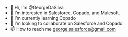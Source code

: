 - 👋 Hi, I’m @GeorgeDaSilva
- 👀 I’m interested in Salesforce, Copado, and Mulesoft.
- 🌱 I’m currently learning Copado
- 💞️ I’m looking to collaborate on Salesforce and Copado
- 📫 How to reach me george.salesforce@gmail.com

<!---
GeorgeDaSilva/GeorgeDaSilva is a ✨ special ✨ repository because its `README.md` (this file) appears on your GitHub profile.
You can click the Preview link to take a look at your changes.
--->
